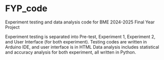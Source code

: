 # FYP_code
Experiment testing and data analysis code for BME 2024-2025 Final Year Project

Experiment testing is separated into Pre-test, Experiment 1, Experiment 2, and User Interface (for both experiment).
Testing codes are written in Arduino IDE, and user interface is in HTML
Data analysis includes statistical and accuracy analysis for both experiment, all written in Python.
